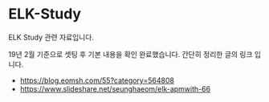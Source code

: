 # ELK-Study
ELK Study 관련 자료입니다.

19년 2월 기준으로 셋팅 후 기본 내용을 확인 완료했습니다.
간단히 정리한 글의 링크 입니다.
 - https://blog.eomsh.com/55?category=564808
 - https://www.slideshare.net/seunghaeom/elk-apmwith-66
